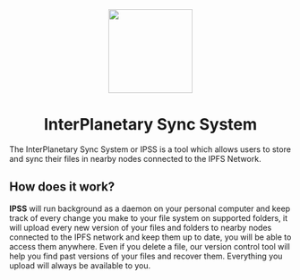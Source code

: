 <div align="center">
  <img src="" width="150" />

  <h1>InterPlanetary Sync System</h1>
</div>

The InterPlanetary Sync System or IPSS is a tool which allows users to store and sync their files in nearby nodes connected to the IPFS Network. 

## How does it work?

**IPSS** will run background as a daemon on your personal computer and keep track of every change you make to your file system on supported folders, it will upload every new version of your files and folders to nearby nodes connected to the IPFS network and keep them up to date, you will be able to access them anywhere. Even if you delete a file, our version control tool will help you find past versions of your files and recover them. Everything you upload will always be available to you.

